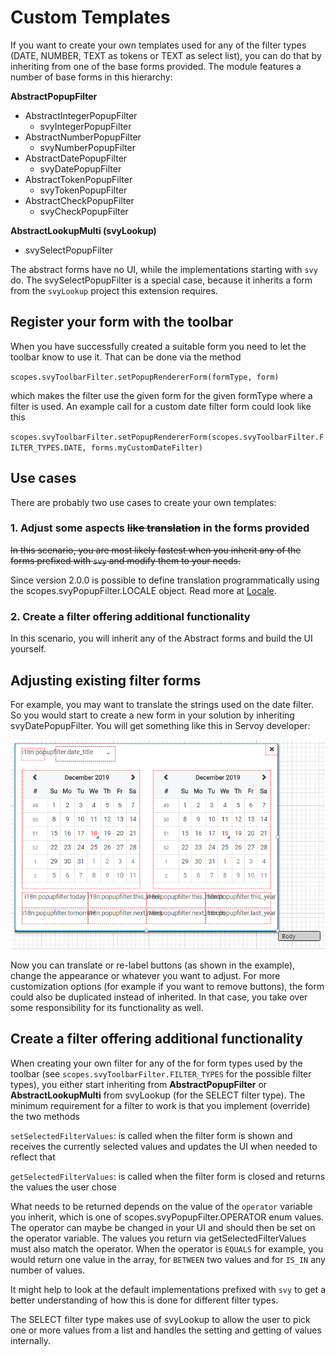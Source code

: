 # Custom Templates

If you want to create your own templates used for any of the filter types (DATE, NUMBER, TEXT as tokens or TEXT as select list), you can do that by inheriting from one of the base forms provided. The module features a number of base forms in this hierarchy:

**AbstractPopupFilter**

* AbstractIntegerPopupFilter
  * svyIntegerPopupFilter
* AbstractNumberPopupFilter
  * svyNumberPopupFilter
* AbstractDatePopupFilter
  * svyDatePopupFilter
* AbstractTokenPopupFilter
  * svyTokenPopupFilter
* AbstractCheckPopupFilter
  * svyCheckPopupFilter

**AbstractLookupMulti (svyLookup)**

* svySelectPopupFilter

The abstract forms have no UI, while the implementations starting with `svy` do. The svySelectPopupFilter is a special case, because it inherits a form from the `svyLookup` project this extension requires.

## Register your form with the toolbar

When you have successfully created a suitable form you need to let the toolbar know to use it. That can be done via the method

`scopes.svyToolbarFilter.setPopupRendererForm(formType, form)`

which makes the filter use the given form for the given formType where a filter is used. An example call for a custom date filter form could look like this

`scopes.svyToolbarFilter.setPopupRendererForm(scopes.svyToolbarFilter.FILTER_TYPES.DATE, forms.myCustomDateFilter)`

## Use cases

There are probably two use cases to create your own templates:

### 1. Adjust some aspects ~~like translation~~ in the forms provided

~~In this scenario, you are most likely fastest when you inherit any of the forms prefixed with `svy` and modify them to your needs.~~

Since version 2.0.0 is possible to define translation programmatically using the scopes.svyPopupFilter.LOCALE object. Read more at [Locale](./#new-locale).

### 2. Create a filter offering additional functionality

In this scenario, you will inherit any of the Abstract forms and build the UI yourself.

## Adjusting existing filter forms

For example, you may want to translate the strings used on the date filter. So you would start to create a new form in your solution by inheriting svyDatePopupFilter. You will get something like this in Servoy developer:

![test](../../../../extensions/modules/svyPopupFilter/screenshots/custom-date-popup-filter.png)

Now you can translate or re-label buttons (as shown in the example), change the appearance or whatever you want to adjust. For more customization options (for example if you want to remove buttons), the form could also be duplicated instead of inherited. In that case, you take over some responsibility for its functionality as well.

## Create a filter offering additional functionality

When creating your own filter for any of the for form types used by the toolbar (see `scopes.svyToolbarFilter.FILTER_TYPES` for the possible filter types), you either start inheriting from **AbstractPopupFilter** or **AbstractLookupMulti** from svyLookup (for the SELECT filter type). The minimum requirement for a filter to work is that you implement (override) the two methods

`setSelectedFilterValues`: is called when the filter form is shown and receives the currently selected values and updates the UI when needed to reflect that

`getSelectedFilterValues`: is called when the filter form is closed and returns the values the user chose

What needs to be returned depends on the value of the `operator` variable you inherit, which is one of scopes.svyPopupFilter.OPERATOR enum values. The operator can maybe be changed in your UI and should then be set on the operator variable. The values you return via getSelectedFilterValues must also match the operator. When the operator is `EQUALS` for example, you would return one value in the array, for `BETWEEN` two values and for `IS_IN` any number of values.

It might help to look at the default implementations prefixed with `svy` to get a better understanding of how this is done for different filter types.

The SELECT filter type makes use of svyLookup to allow the user to pick one or more values from a list and handles the setting and getting of values internally.
